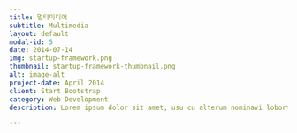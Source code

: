 ```yaml
---
title: 멀티미디어
subtitle: Multimedia
layout: default
modal-id: 5
date: 2014-07-14
img: startup-framework.png
thumbnail: startup-framework-thumbnail.png
alt: image-alt
project-date: April 2014
client: Start Bootstrap
category: Web Development
description: Lorem ipsum dolor sit amet, usu cu alterum nominavi lobortis. At duo novum diceret. Tantas apeirian vix et, usu sanctus postulant inciderint ut, populo diceret necessitatibus in vim. Cu eum dicam feugiat noluisse.

---
```

